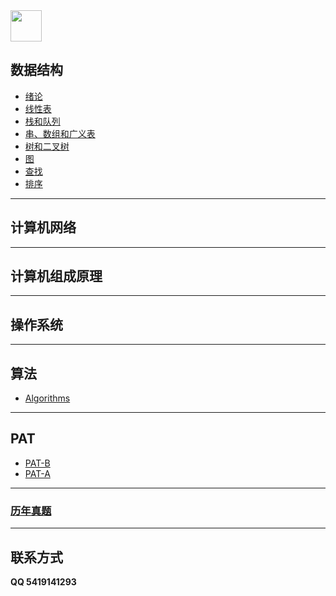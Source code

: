 <img src="https://i.loli.net/2018/11/18/5bf17b8557067.jpg" style="height: 50px;">

## 数据结构
* [绪论](https://github.com/hao14293/2020-Postgraduate-408/tree/master/Data-Structure/Xulun)
* [线性表](https://github.com/hao14293/2020-Postgraduate-408/tree/master/Data-Structure/List)
* [栈和队列](https://github.com/hao14293/2020-Postgraduate-408/tree/master/Data-Structure/Stack)
* [串、数组和广义表](https://github.com/hao14293/2020-Postgraduate-408/tree/master/Data-Structure/String)
* [树和二叉树](https://github.com/hao14293/2020-Postgraduate-408/tree/master/Data-Structure/Tree)
* [图](https://github.com/hao14293/2020-Postgraduate-408/tree/master/Data-Structure/Graph)
* [查找](https://github.com/hao14293/2020-Postgraduate-408/tree/master/Data-Structure/Search)
* [排序](https://github.com/hao14293/2020-Postgraduate-408/tree/master/Data-Structure/Sort)

***

## 计算机网络

***

## 计算机组成原理

***

## 操作系统

***

## 算法
* [Algorithms](https://github.com/hao14293/2020-Postgraduate-408/tree/master/Algorithm)
***

## PAT
* [PAT-B](https://github.com/hao14293/2020-Postgraduate-408/tree/master/PAT/PAT-B)
* [PAT-A](https://github.com/hao14293/2020-Postgraduate-408/tree/master/PAT/PAT-A)

***



### [历年真题](https://github.com/hao14293/2020-Postgraduate-408/tree/master/old-exam)

***


## 联系方式
__QQ 5419141293__


